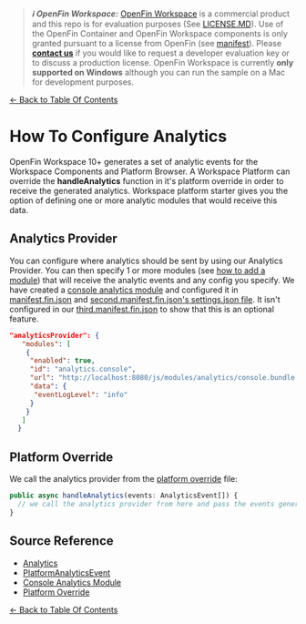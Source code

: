 > **_:information_source: OpenFin Workspace:_** [OpenFin Workspace](https://www.openfin.co/workspace/) is a commercial product and this repo is for evaluation purposes (See [LICENSE.MD](../LICENSE.MD)). Use of the OpenFin Container and OpenFin Workspace components is only granted pursuant to a license from OpenFin (see [manifest](../public/manifest.fin.json)). Please [**contact us**](https://www.openfin.co/workspace/poc/) if you would like to request a developer evaluation key or to discuss a production license.
> OpenFin Workspace is currently **only supported on Windows** although you can run the sample on a Mac for development purposes.

[<- Back to Table Of Contents](../README.md)

# How To Configure Analytics

OpenFin Workspace 10+ generates a set of analytic events for the Workspace Components and Platform Browser. A Workspace Platform can override the **handleAnalytics** function in it's platform override in order to receive the generated analytics. Workspace platform starter gives you the option of defining one or more analytic modules that would receive this data.

## Analytics Provider

You can configure where analytics should be sent by using our Analytics Provider. You can then specify 1 or more modules (see [how to add a module](./how-to-add-a-module.md)) that will receive the analytic events and any config you specify. We have created a [console analytics module](../client/src/modules/analytics/console/) and configured it in [manifest.fin.json](../public/manifest.fin.json) and [second.manifest.fin.json's settings.json file](../public/settings.json). It isn't configured in our [third.manifest.fin.json](../public/third.manifest.fin.json) to show that this is an optional feature.

```json
"analyticsProvider": {
   "modules": [
    {
     "enabled": true,
     "id": "analytics.console",
     "url": "http://localhost:8080/js/modules/analytics/console.bundle.js",
     "data": {
      "eventLogLevel": "info"
     }
    }
   ]
  }
```

## Platform Override

We call the analytics provider from the [platform override](../client/src/framework/platform/platform-override.ts) file:

```javascript
public async handleAnalytics(events: AnalyticsEvent[]) {
  // we call the analytics provider from here and pass the events generated by the workspace components.
}
```

## Source Reference

- [Analytics](../client/src/framework/analytics.ts)
- [PlatformAnalyticsEvent](../client/src/framework/shapes/analytics-shapes.ts)
- [Console Analytics Module](../client/src/modules/analytics/console/)
- [Platform Override](../client/src/framework/platform/platform-override.ts)

[<- Back to Table Of Contents](../README.md)
